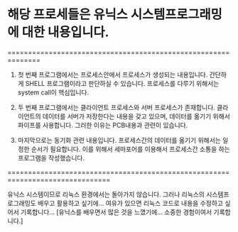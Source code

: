 # 해당 프로세들은 유닉스 시스템프로그래밍에 대한 내용입니다.

==============================================================


1. 첫 번째 프로그램에서는 프로세스안에서 프로세스가 생성되는 내용입니다. 간단하게 SHELL 프로그램이라고 판단하실 수 있습니다. 프로세스를 다루기 위해서는 system call이 핵심입니다.

1. 두 번째 프로그램에서는 클라이언트 프로세스와 서버 프로세스가 존재합니다. 클라이언트의 데이터를 서버가 저장한다는 내용을 갖고 있으며, 데이터를 옮기기 위해서 파이프를 사용합니다. 그러한 이유는 PCB내용과 관련이 있습니다. 

1. 마지막으로는 동기화 관련 내용입니다. 프로세스간의 데이터를 옮기기 위해서는 일정한 순서가 필요합니다. 이를 위해서 세마포어를 이용해서 프로세스간 소통을 하는 프로그램을 작성했습니다.

===============================================================================


유닉스 시스템이므로 리눅스 환경에서는 돌아가지 않습니다. 그러나 리눅스의 시스템프로그래밍도 배우고 활용하고 싶기에... 여유가 있으면 리눅스 코드로 내용을 수정하고 싶어서 기록합니다... [유닉스를 배우면서 많은 것을 느꼈기에... 소중한 경험이여서 기록합니다.]
